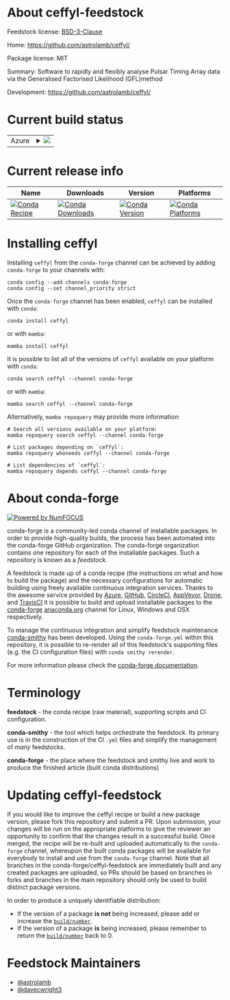 About ceffyl-feedstock
======================

Feedstock license: [BSD-3-Clause](https://github.com/conda-forge/ceffyl-feedstock/blob/main/LICENSE.txt)

Home: https://github.com/astrolamb/ceffyl/

Package license: MIT

Summary: Software to rapidly and flexibly analyse Pulsar Timing Array data via the Generalised Factorised Likelihood (GFL)method

Development: https://github.com/astrolamb/ceffyl/

Current build status
====================


<table>
    
  <tr>
    <td>Azure</td>
    <td>
      <details>
        <summary>
          <a href="https://dev.azure.com/conda-forge/feedstock-builds/_build/latest?definitionId=20100&branchName=main">
            <img src="https://dev.azure.com/conda-forge/feedstock-builds/_apis/build/status/ceffyl-feedstock?branchName=main">
          </a>
        </summary>
        <table>
          <thead><tr><th>Variant</th><th>Status</th></tr></thead>
          <tbody><tr>
              <td>linux_64_python3.10.____cpython</td>
              <td>
                <a href="https://dev.azure.com/conda-forge/feedstock-builds/_build/latest?definitionId=20100&branchName=main">
                  <img src="https://dev.azure.com/conda-forge/feedstock-builds/_apis/build/status/ceffyl-feedstock?branchName=main&jobName=linux&configuration=linux%20linux_64_python3.10.____cpython" alt="variant">
                </a>
              </td>
            </tr><tr>
              <td>linux_64_python3.11.____cpython</td>
              <td>
                <a href="https://dev.azure.com/conda-forge/feedstock-builds/_build/latest?definitionId=20100&branchName=main">
                  <img src="https://dev.azure.com/conda-forge/feedstock-builds/_apis/build/status/ceffyl-feedstock?branchName=main&jobName=linux&configuration=linux%20linux_64_python3.11.____cpython" alt="variant">
                </a>
              </td>
            </tr><tr>
              <td>linux_64_python3.12.____cpython</td>
              <td>
                <a href="https://dev.azure.com/conda-forge/feedstock-builds/_build/latest?definitionId=20100&branchName=main">
                  <img src="https://dev.azure.com/conda-forge/feedstock-builds/_apis/build/status/ceffyl-feedstock?branchName=main&jobName=linux&configuration=linux%20linux_64_python3.12.____cpython" alt="variant">
                </a>
              </td>
            </tr><tr>
              <td>linux_64_python3.9.____cpython</td>
              <td>
                <a href="https://dev.azure.com/conda-forge/feedstock-builds/_build/latest?definitionId=20100&branchName=main">
                  <img src="https://dev.azure.com/conda-forge/feedstock-builds/_apis/build/status/ceffyl-feedstock?branchName=main&jobName=linux&configuration=linux%20linux_64_python3.9.____cpython" alt="variant">
                </a>
              </td>
            </tr><tr>
              <td>osx_64_python3.10.____cpython</td>
              <td>
                <a href="https://dev.azure.com/conda-forge/feedstock-builds/_build/latest?definitionId=20100&branchName=main">
                  <img src="https://dev.azure.com/conda-forge/feedstock-builds/_apis/build/status/ceffyl-feedstock?branchName=main&jobName=osx&configuration=osx%20osx_64_python3.10.____cpython" alt="variant">
                </a>
              </td>
            </tr><tr>
              <td>osx_64_python3.11.____cpython</td>
              <td>
                <a href="https://dev.azure.com/conda-forge/feedstock-builds/_build/latest?definitionId=20100&branchName=main">
                  <img src="https://dev.azure.com/conda-forge/feedstock-builds/_apis/build/status/ceffyl-feedstock?branchName=main&jobName=osx&configuration=osx%20osx_64_python3.11.____cpython" alt="variant">
                </a>
              </td>
            </tr><tr>
              <td>osx_64_python3.12.____cpython</td>
              <td>
                <a href="https://dev.azure.com/conda-forge/feedstock-builds/_build/latest?definitionId=20100&branchName=main">
                  <img src="https://dev.azure.com/conda-forge/feedstock-builds/_apis/build/status/ceffyl-feedstock?branchName=main&jobName=osx&configuration=osx%20osx_64_python3.12.____cpython" alt="variant">
                </a>
              </td>
            </tr><tr>
              <td>osx_64_python3.9.____cpython</td>
              <td>
                <a href="https://dev.azure.com/conda-forge/feedstock-builds/_build/latest?definitionId=20100&branchName=main">
                  <img src="https://dev.azure.com/conda-forge/feedstock-builds/_apis/build/status/ceffyl-feedstock?branchName=main&jobName=osx&configuration=osx%20osx_64_python3.9.____cpython" alt="variant">
                </a>
              </td>
            </tr>
          </tbody>
        </table>
      </details>
    </td>
  </tr>
</table>

Current release info
====================

| Name | Downloads | Version | Platforms |
| --- | --- | --- | --- |
| [![Conda Recipe](https://img.shields.io/badge/recipe-ceffyl-green.svg)](https://anaconda.org/conda-forge/ceffyl) | [![Conda Downloads](https://img.shields.io/conda/dn/conda-forge/ceffyl.svg)](https://anaconda.org/conda-forge/ceffyl) | [![Conda Version](https://img.shields.io/conda/vn/conda-forge/ceffyl.svg)](https://anaconda.org/conda-forge/ceffyl) | [![Conda Platforms](https://img.shields.io/conda/pn/conda-forge/ceffyl.svg)](https://anaconda.org/conda-forge/ceffyl) |

Installing ceffyl
=================

Installing `ceffyl` from the `conda-forge` channel can be achieved by adding `conda-forge` to your channels with:

```
conda config --add channels conda-forge
conda config --set channel_priority strict
```

Once the `conda-forge` channel has been enabled, `ceffyl` can be installed with `conda`:

```
conda install ceffyl
```

or with `mamba`:

```
mamba install ceffyl
```

It is possible to list all of the versions of `ceffyl` available on your platform with `conda`:

```
conda search ceffyl --channel conda-forge
```

or with `mamba`:

```
mamba search ceffyl --channel conda-forge
```

Alternatively, `mamba repoquery` may provide more information:

```
# Search all versions available on your platform:
mamba repoquery search ceffyl --channel conda-forge

# List packages depending on `ceffyl`:
mamba repoquery whoneeds ceffyl --channel conda-forge

# List dependencies of `ceffyl`:
mamba repoquery depends ceffyl --channel conda-forge
```


About conda-forge
=================

[![Powered by
NumFOCUS](https://img.shields.io/badge/powered%20by-NumFOCUS-orange.svg?style=flat&colorA=E1523D&colorB=007D8A)](https://numfocus.org)

conda-forge is a community-led conda channel of installable packages.
In order to provide high-quality builds, the process has been automated into the
conda-forge GitHub organization. The conda-forge organization contains one repository
for each of the installable packages. Such a repository is known as a *feedstock*.

A feedstock is made up of a conda recipe (the instructions on what and how to build
the package) and the necessary configurations for automatic building using freely
available continuous integration services. Thanks to the awesome service provided by
[Azure](https://azure.microsoft.com/en-us/services/devops/), [GitHub](https://github.com/),
[CircleCI](https://circleci.com/), [AppVeyor](https://www.appveyor.com/),
[Drone](https://cloud.drone.io/welcome), and [TravisCI](https://travis-ci.com/)
it is possible to build and upload installable packages to the
[conda-forge](https://anaconda.org/conda-forge) [anaconda.org](https://anaconda.org/)
channel for Linux, Windows and OSX respectively.

To manage the continuous integration and simplify feedstock maintenance
[conda-smithy](https://github.com/conda-forge/conda-smithy) has been developed.
Using the ``conda-forge.yml`` within this repository, it is possible to re-render all of
this feedstock's supporting files (e.g. the CI configuration files) with ``conda smithy rerender``.

For more information please check the [conda-forge documentation](https://conda-forge.org/docs/).

Terminology
===========

**feedstock** - the conda recipe (raw material), supporting scripts and CI configuration.

**conda-smithy** - the tool which helps orchestrate the feedstock.
                   Its primary use is in the construction of the CI ``.yml`` files
                   and simplify the management of *many* feedstocks.

**conda-forge** - the place where the feedstock and smithy live and work to
                  produce the finished article (built conda distributions)


Updating ceffyl-feedstock
=========================

If you would like to improve the ceffyl recipe or build a new
package version, please fork this repository and submit a PR. Upon submission,
your changes will be run on the appropriate platforms to give the reviewer an
opportunity to confirm that the changes result in a successful build. Once
merged, the recipe will be re-built and uploaded automatically to the
`conda-forge` channel, whereupon the built conda packages will be available for
everybody to install and use from the `conda-forge` channel.
Note that all branches in the conda-forge/ceffyl-feedstock are
immediately built and any created packages are uploaded, so PRs should be based
on branches in forks and branches in the main repository should only be used to
build distinct package versions.

In order to produce a uniquely identifiable distribution:
 * If the version of a package **is not** being increased, please add or increase
   the [``build/number``](https://docs.conda.io/projects/conda-build/en/latest/resources/define-metadata.html#build-number-and-string).
 * If the version of a package **is** being increased, please remember to return
   the [``build/number``](https://docs.conda.io/projects/conda-build/en/latest/resources/define-metadata.html#build-number-and-string)
   back to 0.

Feedstock Maintainers
=====================

* [@astrolamb](https://github.com/astrolamb/)
* [@davecwright3](https://github.com/davecwright3/)

